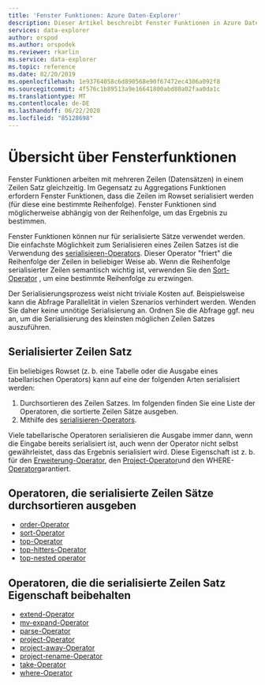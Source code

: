 ```yaml
---
title: 'Fenster Funktionen: Azure Daten-Explorer'
description: Dieser Artikel beschreibt Fenster Funktionen in Azure Daten-Explorer.
services: data-explorer
author: orspod
ms.author: orspodek
ms.reviewer: rkarlin
ms.service: data-explorer
ms.topic: reference
ms.date: 02/20/2019
ms.openlocfilehash: 1e93764058c6d890568e90f67472ec4306a092f8
ms.sourcegitcommit: 4f576c1b89513a9e16641800abd80a02faa0da1c
ms.translationtype: MT
ms.contentlocale: de-DE
ms.lasthandoff: 06/22/2020
ms.locfileid: "85128698"
---
```

# <a name="window-functions-overview"></a>Übersicht über Fensterfunktionen

Fenster Funktionen arbeiten mit mehreren Zeilen (Datensätzen) in einem Zeilen Satz gleichzeitig. Im Gegensatz zu Aggregations Funktionen erfordern Fenster Funktionen, dass die Zeilen im Rowset serialisiert werden (für diese eine bestimmte Reihenfolge). Fenster Funktionen sind möglicherweise abhängig von der Reihenfolge, um das Ergebnis zu bestimmen.

Fenster Funktionen können nur für serialisierte Sätze verwendet werden. Die einfachste Möglichkeit zum Serialisieren eines Zeilen Satzes ist die Verwendung des [serialisieren-Operators](./serializeoperator.md). Dieser Operator "friert" die Reihenfolge der Zeilen in beliebiger Weise ab. Wenn die Reihenfolge serialisierter Zeilen semantisch wichtig ist, verwenden Sie den [Sort-Operator](./sortoperator.md) , um eine bestimmte Reihenfolge zu erzwingen.

Der Serialisierungsprozess weist nicht triviale Kosten auf. Beispielsweise kann die Abfrage Parallelität in vielen Szenarios verhindert werden. Wenden Sie daher keine unnötige Serialisierung an. Ordnen Sie die Abfrage ggf. neu an, um die Serialisierung des kleinsten möglichen Zeilen Satzes auszuführen.

## <a name="serialized-row-set"></a>Serialisierter Zeilen Satz

Ein beliebiges Rowset (z. b. eine Tabelle oder die Ausgabe eines tabellarischen Operators) kann auf eine der folgenden Arten serialisiert werden:

1. Durchsortieren des Zeilen Satzes. Im folgenden finden Sie eine Liste der Operatoren, die sortierte Zeilen Sätze ausgeben.
2. Mithilfe des [serialisieren-Operators](./serializeoperator.md).

Viele tabellarische Operatoren serialisieren die Ausgabe immer dann, wenn die Eingabe bereits serialisiert ist, auch wenn der Operator nicht selbst gewährleistet, dass das Ergebnis serialisiert wird. Diese Eigenschaft ist z. b. für den [Erweiterung-Operator](./extendoperator.md), den [Project-Operator](./projectoperator.md)und den WHERE- [Operator](./whereoperator.md)garantiert.

## <a name="operators-that-emit-serialized-row-sets-by-sorting"></a>Operatoren, die serialisierte Zeilen Sätze durchsortieren ausgeben

* [order-Operator](./orderoperator.md)
* [sort-Operator](./sortoperator.md)
* [top-Operator](./topoperator.md)
* [top-hitters-Operator](./tophittersoperator.md)
* [top-nested operator](./topnestedoperator.md)

## <a name="operators-that-preserve-the-serialized-row-set-property"></a>Operatoren, die die serialisierte Zeilen Satz Eigenschaft beibehalten

* [extend-Operator](./extendoperator.md)
* [mv-expand-Operator](./mvexpandoperator.md)
* [parse-Operator](./parseoperator.md)
* [project-Operator](./projectoperator.md)
* [project-away-Operator](./projectawayoperator.md)
* [project-rename-Operator](./projectrenameoperator.md)
* [take-Operator](./takeoperator.md)
* [where-Operator](./whereoperator.md)
